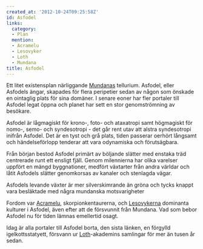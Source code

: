 ```yaml
---
created_at: '2012-10-24T09:25:58Z'
id: Asfodel
links:
  category:
  - Plan
  mention:
  - Acramelu
  - Lesovyker
  - Loth
  - Mundana
title: Asfodel
---
```


Ett litet existensplan närliggande [Mundanas] tellurium. Asfodel, eller Asfodels ängar, skapades för
flera peripetier sedan av någon som önskade en ointaglig plats för sina domäner. I senare eoner har
fler portaler till Asfodel legat öppna och planet har sett en stor genomströmning av besökare.

Asfodel är lågmagiskt för krono-, foto- och ataxatropi samt högmagiskt för nomo-, semo- och
syndesotropi - det går rent utav att alstra syndesotropi inifrån Asfodel. Det är en tyst och grå
plats, tiden passerar oerhört långsamt och händelseförlopp tenderar att vara odynamiska och
förutsägbara.

Från början bestod Asfodel primärt av böljande slätter med enstaka träd centrerade runt ett ensligt
fjäll. Genom milennierna har olika varelser uppfört en mängd byggnationer, medfört växtarter från
andra världar och låtit Asfodels slätter genomkorsas av kanaler och stenlagda vägar.

Asfodels levande växter är mer silverskimrande än gröna och tycks knappt vara besläktade med några
mundanska motsvarigheter

Fordom var [Acramelu], skorpionkentaurerna, och [Lesovykerna] dominanta kulturer i Asfodel, även
efter att de försvunnit från Mundana. Vad som bebor Asfodel nu för tiden lämnas emellertid osagt.

Idag är alla portaler till Asfodel borta, den sista länken, en förgylld igelkottsstatyett, försvann
ur [Loth]-akademins samlingar för mer än tusen år sedan.

  [Mundanas]: Mundana
  [Acramelu]: Acramelu
  [Lesovykerna]: Lesovyker
  [Loth]: Loth